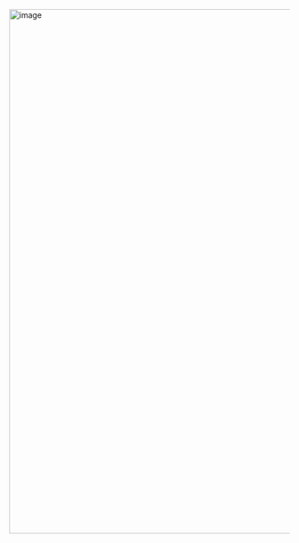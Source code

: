 
<img width="941" alt="image" src="https://user-images.githubusercontent.com/38187170/209457067-432335e6-1f57-4991-9db3-a639dec1daa8.png">
